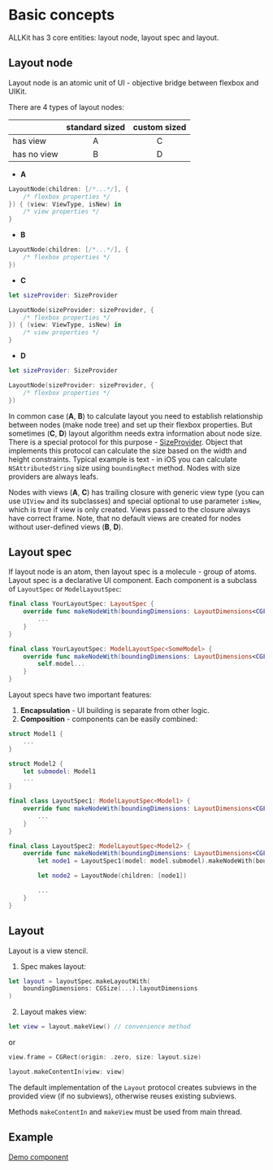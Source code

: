 # Basic concepts

ALLKit has 3 core entities: layout node, layout spec and layout.

## Layout node

Layout node is an atomic unit of UI - objective bridge between flexbox and UIKit.

There are 4 types of layout nodes:

|             | standard sized | custom sized |
|-------------|:--------------:|:------------:|
|    has view |        A       |       C      |
| has no view |        B       |       D      |

* **A**

```swift
LayoutNode(children: [/*...*/], {
    /* flexbox properties */
}) { (view: ViewType, isNew) in
    /* view properties */
}
```

* **B**

```swift
LayoutNode(children: [/*...*/], {
    /* flexbox properties */
})
```

* **C**

```swift
let sizeProvider: SizeProvider

LayoutNode(sizeProvider: sizeProvider, {
    /* flexbox properties */
}) { (view: ViewType, isNew) in
    /* view properties */
}
```

* **D**

```swift
let sizeProvider: SizeProvider

LayoutNode(sizeProvider: sizeProvider, {
    /* flexbox properties */
})
```

In common case (**A**, **B**) to calculate layout you need to establish relationship between nodes (make node tree) and set up their flexbox properties. But sometimes (**C**, **D**) layout algorithm needs extra information about node size. There is a special protocol for this purpose - [SizeProvider](../Sources/Layout/SizeProvider.swift). Object that implements this protocol can calculate the size based on the width and height constraints. Typical example is text - in iOS you can calculate `NSAttributedString` size using `boundingRect` method. Nodes with size providers are always leafs.

Nodes with views (**A**, **C**) has trailing closure with generic view type (you can use `UIView` and its subclasses) and special optional to use parameter `isNew`, which is true if view is only created. Views passed to the closure always have correct frame. Note, that no default views are created for nodes without user-defined views (**B**, **D**).

## Layout spec

If layout node is an atom, then layout spec is a molecule - group of atoms. Layout spec is a declarative UI component. Each component is a subclass of `LayoutSpec` or `ModelLayoutSpec`:

```swift
final class YourLayoutSpec: LayoutSpec {
    override func makeNodeWith(boundingDimensions: LayoutDimensions<CGFloat>) -> LayoutNodeConvertible {
        ...
    }
}
```

```swift
final class YourLayoutSpec: ModelLayoutSpec<SomeModel> {
    override func makeNodeWith(boundingDimensions: LayoutDimensions<CGFloat>) -> LayoutNodeConvertible {
        self.model...
    }
}
```

Layout specs have two important features: 

1. **Encapsulation** - UI building is separate from other logic.
2. **Composition** - components can be easily combined:

```swift
struct Model1 {
    ...
}

struct Model2 {
    let submodel: Model1
    ...
}

final class LayoutSpec1: ModelLayoutSpec<Model1> {
    override func makeNodeWith(boundingDimensions: LayoutDimensions<CGFloat>) -> LayoutNodeConvertible {
        ...
    }
}

final class LayoutSpec2: ModelLayoutSpec<Model2> {
    override func makeNodeWith(boundingDimensions: LayoutDimensions<CGFloat>) -> LayoutNodeConvertible {
        let node1 = LayoutSpec1(model: model.submodel).makeNodeWith(boundingDimensions: boundingDimensions)

        let node2 = LayoutNode(children: [node1])

        ...
    }
}
```

## Layout

Layout is a view stencil.

1. Spec makes layout:

```swift
let layout = layoutSpec.makeLayoutWith(
    boundingDimensions: CGSize(...).layoutDimensions
)
```

2. Layout makes view:

```swift
let view = layout.makeView() // convenience method
```

or

```swift
view.frame = CGRect(origin: .zero, size: layout.size)

layout.makeContentIn(view: view)
```

The default implementation of the `Layout` protocol creates subviews in the provided view (if no subviews), otherwise reuses existing subviews.

Methods `makeContentIn` and `makeView` must be used from main thread.

## Example

[Demo component](hello_world.md)
